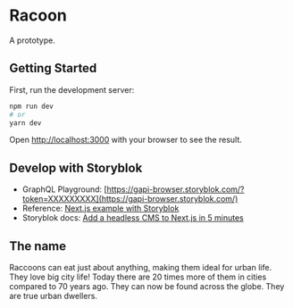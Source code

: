 # Racoon

A prototype.

## Getting Started

First, run the development server:

```bash
npm run dev
# or
yarn dev
```

Open [http://localhost:3000](http://localhost:3000) with your browser to see the result.

## Develop with Storyblok

- GraphQL Playground: [https://gapi-browser.storyblok.com/?token=XXXXXXXXX](https://gapi-browser.storyblok.com/)
- Reference: [Next.js example with Storyblok](https://github.com/vercel/next.js/tree/canary/examples/cms-storyblok)
- Storyblok docs: [Add a headless CMS to Next.js in 5 minutes](https://www.storyblok.com/tp/add-a-headless-cms-to-next-js-in-5-minutes)

## The name

Raccoons can eat just about anything, making them ideal for urban life. They love big city life! Today there are 20 times more of them in cities compared to 70 years ago. They can now be found across the globe. They are true urban dwellers.
